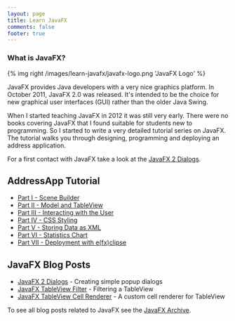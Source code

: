 ```yaml
---
layout: page
title: Learn JavaFX
comments: false
footer: true
---
```


### What is JavaFX? ###
{% img right /images/learn-javafx/javafx-logo.png 'JavaFX Logo' %}

JavaFX provides Java developers with a very nice graphics platform. In October 2011, JavaFX 2.0 was released. It's intended to be the choice for new graphical user interfaces (GUI) rather than the older Java Swing.

When I started teaching JavaFX in 2012 it was still very early. There were no books covering JavaFX that I found suitable for students new to programming. So I started to write a very detailed tutorial series on JavaFX. The tutorial walks you through designing, programming and deploying an address application.

For a first contact with JavaFX take a look at the [JavaFX 2 Dialogs](/blog/2012/10/30/javafx-2-dialogs/).

## AddressApp Tutorial ##
* [Part I - Scene Builder](/blog/2012/11/16/javafx-tutorial-addressapp-1)
* [Part II - Model and TableView](/blog/2012/11/17/javafx-tutorial-addressapp-2) 
* [Part III - Interacting with the User](/blog/2012/11/20/javafx-tutorial-addressapp-3) 
* [Part IV - CSS Styling](/blog/2012/11/26/javafx-tutorial-addressapp-4)
* [Part V - Storing Data as XML](/blog/2012/11/27/javafx-tutorial-addressapp-5)
* [Part VI - Statistics Chart](/blog/2012/12/04/javafx-tutorial-addressapp-6)
* [Part VII - Deployment with e(fx)clipse](/blog/2012/12/18/javafx-tutorial-addressapp-7)


## JavaFX Blog Posts ##
* [JavaFX 2 Dialogs](/blog/2012/10/30/javafx-2-dialogs) - Creating simple popup dialogs
* [JavaFX TableView Filter](/blog/2012/12/18/javafx-tableview-filter) - Filtering a TableView
* [JavaFX TableView Cell Renderer](/blog/2012/12/19/javafx-tableview-cell-renderer) - A custom cell renderer for TableView

To see all blog posts related to JavaFX see the [JavaFX Archive](/blog/archives/javafx).

